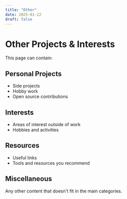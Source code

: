 ```yaml
---
title: "Other"
date: 2025-01-22
draft: false
---
```


# Other Projects & Interests

This page can contain:

## Personal Projects

- Side projects
- Hobby work
- Open source contributions

## Interests

- Areas of interest outside of work
- Hobbies and activities

## Resources

- Useful links
- Tools and resources you recommend

## Miscellaneous

Any other content that doesn't fit in the main categories. 